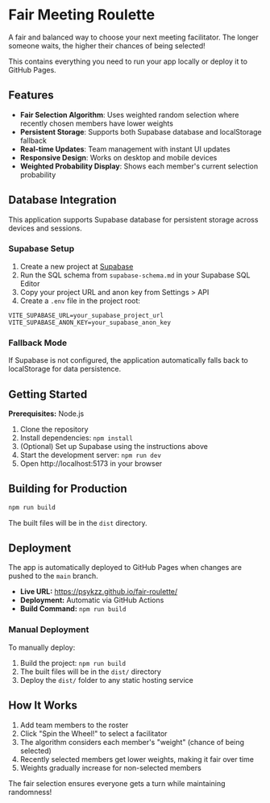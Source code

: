 # Fair Meeting Roulette

A fair and balanced way to choose your next meeting facilitator. The longer someone waits, the higher their chances of being selected!

This contains everything you need to run your app locally or deploy it to GitHub Pages.

## Features

- **Fair Selection Algorithm**: Uses weighted random selection where recently chosen members have lower weights
- **Persistent Storage**: Supports both Supabase database and localStorage fallback
- **Real-time Updates**: Team management with instant UI updates
- **Responsive Design**: Works on desktop and mobile devices
- **Weighted Probability Display**: Shows each member's current selection probability

## Database Integration

This application supports Supabase database for persistent storage across devices and sessions.

### Supabase Setup

1. Create a new project at [Supabase](https://supabase.com)
2. Run the SQL schema from `supabase-schema.md` in your Supabase SQL Editor
3. Copy your project URL and anon key from Settings > API
4. Create a `.env` file in the project root:

```env
VITE_SUPABASE_URL=your_supabase_project_url
VITE_SUPABASE_ANON_KEY=your_supabase_anon_key
```

### Fallback Mode

If Supabase is not configured, the application automatically falls back to localStorage for data persistence.

## Getting Started

**Prerequisites:** Node.js

1. Clone the repository
2. Install dependencies: `npm install`
3. (Optional) Set up Supabase using the instructions above
4. Start the development server: `npm run dev`
5. Open http://localhost:5173 in your browser

## Building for Production

```bash
npm run build
```

The built files will be in the `dist` directory.

## Deployment

The app is automatically deployed to GitHub Pages when changes are pushed to the `main` branch.

- **Live URL:** https://psykzz.github.io/fair-roulette/
- **Deployment:** Automatic via GitHub Actions
- **Build Command:** `npm run build`

### Manual Deployment

To manually deploy:

1. Build the project: `npm run build`
2. The built files will be in the `dist/` directory
3. Deploy the `dist/` folder to any static hosting service

## How It Works

1. Add team members to the roster
2. Click "Spin the Wheel!" to select a facilitator
3. The algorithm considers each member's "weight" (chance of being selected)
4. Recently selected members get lower weights, making it fair over time
5. Weights gradually increase for non-selected members

The fair selection ensures everyone gets a turn while maintaining randomness!
